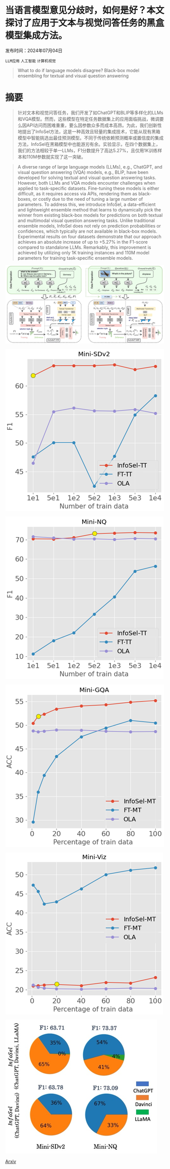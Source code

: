 # 当语言模型意见分歧时，如何是好？本文探讨了应用于文本与视觉问答任务的黑盒模型集成方法。

发布时间：2024年07月04日

`LLM应用` `人工智能` `计算机视觉`

> What to do if language models disagree? Black-box model ensembling for textual and visual question answering

# 摘要

> 针对文本和视觉问答任务，我们开发了如ChatGPT和BLIP等多样化的LLMs和VQA模型。然而，这些模型在特定任务数据集上的应用面临挑战，微调要么因API访问而困难重重，要么因参数众多而成本高昂。为此，我们创新性地提出了InfoSel方法，这是一种高效且轻量的集成技术，它能从现有黑箱模型中智能挑选出最佳预测模型。不同于传统依赖预测概率或置信度的集成方法，InfoSel在黑箱模型中也能游刃有余。实验显示，在四个数据集上，我们的方法相较于单一LLMs，F1分数提升了高达5.27%，且仅用1K训练样本和110M参数就实现了这一突破。

> A diverse range of large language models (LLMs), e.g., ChatGPT, and visual question answering (VQA) models, e.g., BLIP, have been developed for solving textual and visual question answering tasks. However, both LLMs and VQA models encounter challenges when applied to task-specific datasets. Fine-tuning these models is either difficult, as it requires access via APIs, rendering them as black-boxes, or costly due to the need of tuning a large number of parameters. To address this, we introduce InfoSel, a data-efficient and lightweight ensemble method that learns to dynamically pick the winner from existing black-box models for predictions on both textual and multimodal visual question answering tasks. Unlike traditional ensemble models, InfoSel does not rely on prediction probabilities or confidences, which typically are not available in black-box models. Experimental results on four datasets demonstrate that our approach achieves an absolute increase of up to +5.27% in the F1-score compared to standalone LLMs. Remarkably, this improvement is achieved by utilizing only 1K training instances and 110M model parameters for training task-specific ensemble models.

![当语言模型意见分歧时，如何是好？本文探讨了应用于文本与视觉问答任务的黑盒模型集成方法。](../../../paper_images/2407.12841/x1.png)

![当语言模型意见分歧时，如何是好？本文探讨了应用于文本与视觉问答任务的黑盒模型集成方法。](../../../paper_images/2407.12841/sq_train_num_ola.png)

![当语言模型意见分歧时，如何是好？本文探讨了应用于文本与视觉问答任务的黑盒模型集成方法。](../../../paper_images/2407.12841/nq_train_num_ola.png)

![当语言模型意见分歧时，如何是好？本文探讨了应用于文本与视觉问答任务的黑盒模型集成方法。](../../../paper_images/2407.12841/mc_gqa_per_ola.png)

![当语言模型意见分歧时，如何是好？本文探讨了应用于文本与视觉问答任务的黑盒模型集成方法。](../../../paper_images/2407.12841/mc_viz_per_ola.png)

![当语言模型意见分歧时，如何是好？本文探讨了应用于文本与视觉问答任务的黑盒模型集成方法。](../../../paper_images/2407.12841/with_without_llama.png)

[Arxiv](https://arxiv.org/abs/2407.12841)